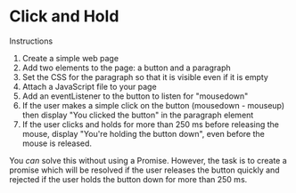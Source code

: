 # Click and Hold

Instructions

1. Create a simple web page
2. Add two elements to the page: a button and a paragraph
3. Set the CSS for the paragraph so that it is visible even if it is empty
4. Attach a JavaScript file to your page
5. Add an eventListener to the button to listen for "mousedown"
6. If the user makes a simple click on the button (mousedown - mouseup) then display "You clicked the button" in the paragraph element
7. If the user clicks and holds for more than 250 ms before releasing the mouse, display "You're holding the button down", even before the mouse is released.

You _can_ solve this without using a Promise. However, the task is to create a promise which will be resolved if the user releases the button quickly and rejected if the user holds the button down for more than 250 ms.